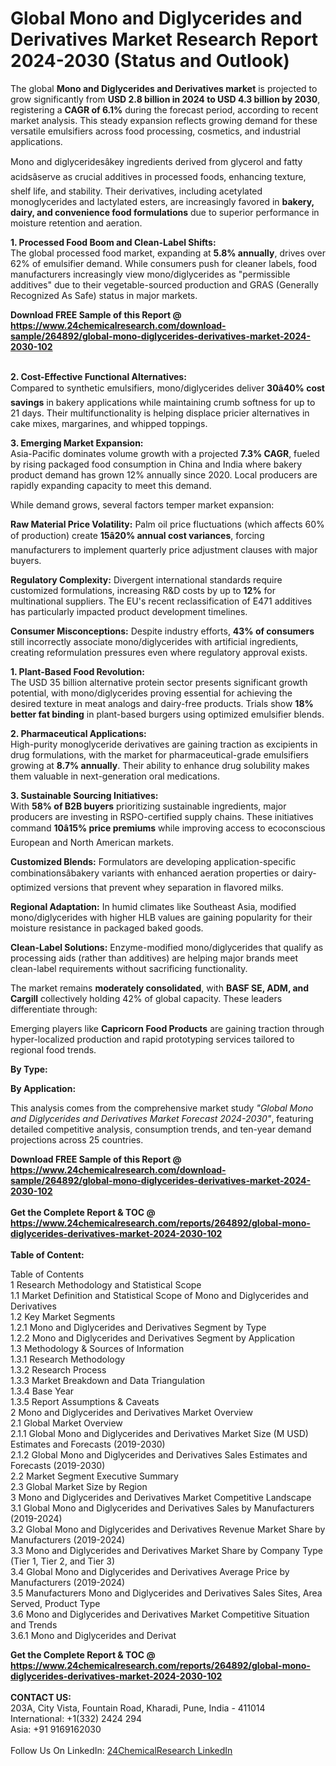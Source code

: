 <h1>Global Mono and Diglycerides and Derivatives Market Research Report 2024-2030 (Status and Outlook)</h1><p>The global <strong>Mono and Diglycerides and Derivatives market</strong> is projected to grow significantly from <strong>USD 2.8 billion in 2024 to USD 4.3 billion by 2030</strong>, registering a <strong>CAGR of 6.1%</strong> during the forecast period, according to recent market analysis. This steady expansion reflects growing demand for these versatile emulsifiers across food processing, cosmetics, and industrial applications.</p><p>Mono and diglyceridesâkey ingredients derived from glycerol and fatty acidsâserve as crucial additives in processed foods, enhancing texture, shelf life, and stability. Their derivatives, including acetylated monoglycerides and lactylated esters, are increasingly favored in <strong>bakery, dairy, and convenience food formulations</strong> due to superior performance in moisture retention and aeration.</p><p><strong>1. Processed Food Boom and Clean-Label Shifts:</strong><br>
  The global processed food market, expanding at <strong>5.8% annually</strong>, drives over 62% of emulsifier demand. While consumers push for cleaner labels, food manufacturers increasingly view mono/diglycerides as "permissible additives" due to their vegetable-sourced production and GRAS (Generally Recognized As Safe) status in major markets.</p><div><b>Download FREE Sample of this Report @ 
            <a href="https://www.24chemicalresearch.com/download-sample/264892/global-mono-diglycerides-derivatives-market-2024-2030-102">
            https://www.24chemicalresearch.com/download-sample/264892/global-mono-diglycerides-derivatives-market-2024-2030-102</a></b></div><br><p><strong>2. Cost-Effective Functional Alternatives:</strong><br>
  Compared to synthetic emulsifiers, mono/diglycerides deliver <strong>30â40% cost savings</strong> in bakery applications while maintaining crumb softness for up to 21 days. Their multifunctionality is helping displace pricier alternatives in cake mixes, margarines, and whipped toppings.</p><p><strong>3. Emerging Market Expansion:</strong><br>
  Asia-Pacific dominates volume growth with a projected <strong>7.3% CAGR</strong>, fueled by rising packaged food consumption in China and India where bakery product demand has grown 12% annually since 2020. Local producers are rapidly expanding capacity to meet this demand.</p><p>While demand grows, several factors temper market expansion:</p><p><strong>Raw Material Price Volatility:</strong> Palm oil price fluctuations (which affects 60% of production) create <strong>15â20% annual cost variances</strong>, forcing manufacturers to implement quarterly price adjustment clauses with major buyers.</p><p><strong>Regulatory Complexity:</strong> Divergent international standards require customized formulations, increasing R&amp;D costs by up to <strong>12%</strong> for multinational suppliers. The EU's recent reclassification of E471 additives has particularly impacted product development timelines.</p><p><strong>Consumer Misconceptions:</strong> Despite industry efforts, <strong>43% of consumers</strong> still incorrectly associate mono/diglycerides with artificial ingredients, creating reformulation pressures even where regulatory approval exists.</p><p><strong>1. Plant-Based Food Revolution:</strong><br>
  The USD 35 billion alternative protein sector presents significant growth potential, with mono/diglycerides proving essential for achieving the desired texture in meat analogs and dairy-free products. Trials show <strong>18% better fat binding</strong> in plant-based burgers using optimized emulsifier blends.</p><p><strong>2. Pharmaceutical Applications:</strong><br>
  High-purity monoglyceride derivatives are gaining traction as excipients in drug formulations, with the market for pharmaceutical-grade emulsifiers growing at <strong>8.7% annually</strong>. Their ability to enhance drug solubility makes them valuable in next-generation oral medications.</p><p><strong>3. Sustainable Sourcing Initiatives:</strong><br>
  With <strong>58% of B2B buyers</strong> prioritizing sustainable ingredients, major producers are investing in RSPO-certified supply chains. These initiatives command <strong>10â15% price premiums</strong> while improving access to ecoconscious European and North American markets.</p><p><strong>Customized Blends:</strong> Formulators are developing application-specific combinationsâbakery variants with enhanced aeration properties or dairy-optimized versions that prevent whey separation in flavored milks.</p><p><strong>Regional Adaptation:</strong> In humid climates like Southeast Asia, modified mono/diglycerides with higher HLB values are gaining popularity for their moisture resistance in packaged baked goods.</p><p><strong>Clean-Label Solutions:</strong> Enzyme-modified mono/diglycerides that qualify as processing aids (rather than additives) are helping major brands meet clean-label requirements without sacrificing functionality.</p><p>The market remains <strong>moderately consolidated</strong>, with <strong>BASF SE, ADM, and Cargill</strong> collectively holding 42% of global capacity. These leaders differentiate through:</p><p>Emerging players like <strong>Capricorn Food Products</strong> are gaining traction through hyper-localized production and rapid prototyping services tailored to regional food trends.</p><p><strong>By Type:</strong></p><p><strong>By Application:</strong></p><p>This analysis comes from the comprehensive market study <em>"Global Mono and Diglycerides and Derivatives Market Forecast 2024-2030"</em>, featuring detailed competitive analysis, consumption trends, and ten-year demand projections across 25 countries.</p><div><b>Download FREE Sample of this Report @ 
            <a href="https://www.24chemicalresearch.com/download-sample/264892/global-mono-diglycerides-derivatives-market-2024-2030-102">
            https://www.24chemicalresearch.com/download-sample/264892/global-mono-diglycerides-derivatives-market-2024-2030-102</a></b></div><br><div><b>Get the Complete Report & TOC @ 
            <a href="https://www.24chemicalresearch.com/reports/264892/global-mono-diglycerides-derivatives-market-2024-2030-102">
            https://www.24chemicalresearch.com/reports/264892/global-mono-diglycerides-derivatives-market-2024-2030-102</a></b></div><br>
            <b>Table of Content:</b><p>Table of Contents<br />
1 Research Methodology and Statistical Scope<br />
1.1 Market Definition and Statistical Scope of Mono and Diglycerides and Derivatives<br />
1.2 Key Market Segments<br />
1.2.1 Mono and Diglycerides and Derivatives Segment by Type<br />
1.2.2 Mono and Diglycerides and Derivatives Segment by Application<br />
1.3 Methodology & Sources of Information<br />
1.3.1 Research Methodology<br />
1.3.2 Research Process<br />
1.3.3 Market Breakdown and Data Triangulation<br />
1.3.4 Base Year<br />
1.3.5 Report Assumptions & Caveats<br />
2 Mono and Diglycerides and Derivatives Market Overview<br />
2.1 Global Market Overview<br />
2.1.1 Global Mono and Diglycerides and Derivatives Market Size (M USD) Estimates and Forecasts (2019-2030)<br />
2.1.2 Global Mono and Diglycerides and Derivatives Sales Estimates and Forecasts (2019-2030)<br />
2.2 Market Segment Executive Summary<br />
2.3 Global Market Size by Region<br />
3 Mono and Diglycerides and Derivatives Market Competitive Landscape<br />
3.1 Global Mono and Diglycerides and Derivatives Sales by Manufacturers (2019-2024)<br />
3.2 Global Mono and Diglycerides and Derivatives Revenue Market Share by Manufacturers (2019-2024)<br />
3.3 Mono and Diglycerides and Derivatives Market Share by Company Type (Tier 1, Tier 2, and Tier 3)<br />
3.4 Global Mono and Diglycerides and Derivatives Average Price by Manufacturers (2019-2024)<br />
3.5 Manufacturers Mono and Diglycerides and Derivatives Sales Sites, Area Served, Product Type<br />
3.6 Mono and Diglycerides and Derivatives Market Competitive Situation and Trends<br />
3.6.1 Mono and Diglycerides and Derivat</p><div><b>Get the Complete Report & TOC @ 
            <a href="https://www.24chemicalresearch.com/reports/264892/global-mono-diglycerides-derivatives-market-2024-2030-102">
            https://www.24chemicalresearch.com/reports/264892/global-mono-diglycerides-derivatives-market-2024-2030-102</a></b></div><br><b>CONTACT US:</b><br>
            203A, City Vista, Fountain Road, Kharadi, Pune, India - 411014<br>
            International: +1(332) 2424 294<br>
            Asia: +91 9169162030 <br><br>
            Follow Us On LinkedIn: <a href="https://www.linkedin.com/company/24chemicalresearch/">24ChemicalResearch LinkedIn</a>